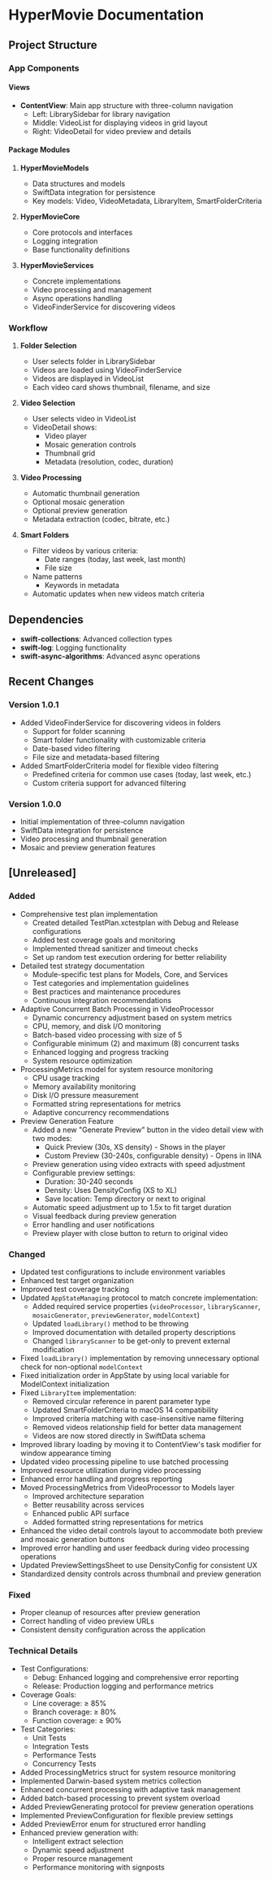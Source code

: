 # HyperMovie Documentation

## Project Structure

### App Components

#### Views
- **ContentView**: Main app structure with three-column navigation
  - Left: LibrarySidebar for library navigation
  - Middle: VideoList for displaying videos in grid layout
  - Right: VideoDetail for video preview and details

#### Package Modules
1. **HyperMovieModels**
   - Data structures and models
   - SwiftData integration for persistence
   - Key models: Video, VideoMetadata, LibraryItem, SmartFolderCriteria

2. **HyperMovieCore**
   - Core protocols and interfaces
   - Logging integration
   - Base functionality definitions

3. **HyperMovieServices**
   - Concrete implementations
   - Video processing and management
   - Async operations handling
   - VideoFinderService for discovering videos

### Workflow

1. **Folder Selection**
   - User selects folder in LibrarySidebar
   - Videos are loaded using VideoFinderService
   - Videos are displayed in VideoList
   - Each video card shows thumbnail, filename, and size

2. **Video Selection**
   - User selects video in VideoList
   - VideoDetail shows:
     - Video player
     - Mosaic generation controls
     - Thumbnail grid
     - Metadata (resolution, codec, duration)

3. **Video Processing**
   - Automatic thumbnail generation
   - Optional mosaic generation
   - Optional preview generation
   - Metadata extraction (codec, bitrate, etc.)

4. **Smart Folders**
   - Filter videos by various criteria:
     - Date ranges (today, last week, last month)
     - File size
   - Name patterns
     - Keywords in metadata
   - Automatic updates when new videos match criteria

## Dependencies

- **swift-collections**: Advanced collection types
- **swift-log**: Logging functionality
- **swift-async-algorithms**: Advanced async operations

## Recent Changes

### Version 1.0.1
- Added VideoFinderService for discovering videos in folders
  - Support for folder scanning
  - Smart folder functionality with customizable criteria
  - Date-based video filtering
  - File size and metadata-based filtering
- Added SmartFolderCriteria model for flexible video filtering
  - Predefined criteria for common use cases (today, last week, etc.)
  - Custom criteria support for advanced filtering

### Version 1.0.0
- Initial implementation of three-column navigation
- SwiftData integration for persistence
- Video processing and thumbnail generation
- Mosaic and preview generation features

## [Unreleased]

### Added
- Comprehensive test plan implementation
  - Created detailed TestPlan.xctestplan with Debug and Release configurations
  - Added test coverage goals and monitoring
  - Implemented thread sanitizer and timeout checks
  - Set up random test execution ordering for better reliability
- Detailed test strategy documentation
  - Module-specific test plans for Models, Core, and Services
  - Test categories and implementation guidelines
  - Best practices and maintenance procedures
  - Continuous integration recommendations
- Adaptive Concurrent Batch Processing in VideoProcessor
  - Dynamic concurrency adjustment based on system metrics
  - CPU, memory, and disk I/O monitoring
  - Batch-based video processing with size of 5
  - Configurable minimum (2) and maximum (8) concurrent tasks
  - Enhanced logging and progress tracking
  - System resource optimization
- ProcessingMetrics model for system resource monitoring
  - CPU usage tracking
  - Memory availability monitoring
  - Disk I/O pressure measurement
  - Formatted string representations for metrics
  - Adaptive concurrency recommendations
- Preview Generation Feature
  - Added a new "Generate Preview" button in the video detail view with two modes:
    - Quick Preview (30s, XS density) - Shows in the player
    - Custom Preview (30-240s, configurable density) - Opens in IINA
  - Preview generation using video extracts with speed adjustment
  - Configurable preview settings:
    - Duration: 30-240 seconds
    - Density: Uses DensityConfig (XS to XL)
    - Save location: Temp directory or next to original
  - Automatic speed adjustment up to 1.5x to fit target duration
  - Visual feedback during preview generation
  - Error handling and user notifications
  - Preview player with close button to return to original video

### Changed
- Updated test configurations to include environment variables
- Enhanced test target organization
- Improved test coverage tracking
- Updated `AppStateManaging` protocol to match concrete implementation:
  - Added required service properties (`videoProcessor`, `libraryScanner`, `mosaicGenerator`, `previewGenerator`, `modelContext`)
  - Updated `loadLibrary()` method to be throwing
  - Improved documentation with detailed property descriptions
  - Changed `libraryScanner` to be get-only to prevent external modification
- Fixed `loadLibrary()` implementation by removing unnecessary optional check for non-optional `modelContext`
- Fixed initialization order in AppState by using local variable for ModelContext initialization
- Fixed `LibraryItem` implementation:
  - Removed circular reference in parent parameter type
  - Updated SmartFolderCriteria to macOS 14 compatibility
  - Improved criteria matching with case-insensitive name filtering
  - Removed videos relationship field for better data management
  - Videos are now stored directly in SwiftData schema
- Improved library loading by moving it to ContentView's task modifier for window appearance timing
- Updated video processing pipeline to use batched processing
- Improved resource utilization during video processing
- Enhanced error handling and progress reporting
- Moved ProcessingMetrics from VideoProcessor to Models layer
  - Improved architecture separation
  - Better reusability across services
  - Enhanced public API surface
  - Added formatted string representations for metrics
- Enhanced the video detail controls layout to accommodate both preview and mosaic generation buttons
- Improved error handling and user feedback during video processing operations
- Updated PreviewSettingsSheet to use DensityConfig for consistent UX
- Standardized density controls across thumbnail and preview generation

### Fixed
- Proper cleanup of resources after preview generation
- Correct handling of video preview URLs
- Consistent density configuration across the application

### Technical Details
- Test Configurations:
  - Debug: Enhanced logging and comprehensive error reporting
  - Release: Production logging and performance metrics
- Coverage Goals:
  - Line coverage: ≥ 85%
  - Branch coverage: ≥ 80%
  - Function coverage: ≥ 90%
- Test Categories:
  - Unit Tests
  - Integration Tests
  - Performance Tests
  - Concurrency Tests
- Added ProcessingMetrics struct for system resource monitoring
- Implemented Darwin-based system metrics collection
- Enhanced concurrent processing with adaptive task management
- Added batch-based processing to prevent system overload
- Added PreviewGenerating protocol for preview generation operations
- Implemented PreviewConfiguration for flexible preview settings
- Added PreviewError enum for structured error handling
- Enhanced preview generation with:
  - Intelligent extract selection
  - Dynamic speed adjustment
  - Proper resource management
  - Performance monitoring with signposts
